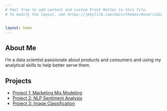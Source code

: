 ```yaml
---
# Feel free to add content and custom Front Matter to this file.
# To modify the layout, see https://jekyllrb.com/docs/themes/#overriding-theme-defaults


layout: home
---
```

## About Me
I’m a data scientist passionate about products and consumers and using my analytical skills to help better serve them.

## Projects
- [Project 1: Marketing Mix Modeling](projects/mmm)
- [Project 2: NLP Sentiment Analysis](projects/nlp)
- [Project 3: Image Classification](projects/computer-vision)


